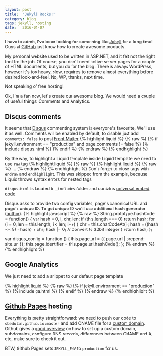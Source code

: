 ```yaml
---
layout: post
title:  "Jekyll Rocks!"
category: blog
tags: jekyll, hosting
date:   2016-04-07
---
```

I have to admit, I've been looking for something like [Jekyll][jekyll] for a long time!
Guys at [GitHub][github] just know how to create awesome products.
 
My personal website used to be written in ASP.NET, and it felt not the right tool for the job.
Of course, you don't need active server pages for a couple of HTML documents, but you do for the blog.
There is always WordPress, however it's too heavy, slow, requires to remove almost everything before desired look-and-feel.
No, WP, thanks, next time. 

Not speaking of free hosting!

Ok, I'm a fan now, let's create our awesome blog. 
We would need a couple of useful things: Comments and Analytics.

## Disqus comments
It seems that [Disqus][disqus] commenting system is everyone's favourite, We'll use it as well. 
Comments will be enabled by default, to disable just add `comments: false` to post [Front Matter][frontmatter]
{% highlight liquid %}
{% raw %}
{% if jekyll.environment == "production" and page.comments != false %}
   {% include disqus.html %}
{% endif %}
{% endraw %}
{% endhighlight %}

By the way, to highlight a Liquid template inside Liquid template we need to use `raw` tag
{% highlight liquid %}
{% raw %}
{% highlight liquid %}
{% raw %}
 ...
{% endraw %}
{% endhighlight %}
Don't forget to close tags with `endraw` and `endhighlight`.
This was skipped from the example, because Liquid throws syntax errors for nested tags.

`disqus.html` is located in `_includes` folder and contains [universal embed code][disqus-embed-code]

Disqus asks to provide two config variables, page's canonical URL and page's unique ID. 
To get unique ID we'll use additional hash generator ([author][js-hash-generator]).
{% highlight javascript %}
{% raw %}
String.prototype.hashCode = function() {
    var hash = 0, i, chr, len;
    if (this.length === 0) return hash;
    for (i = 0, len = this.length; i < len; i++) {
        chr   = this.charCodeAt(i);
        hash  = ((hash << 5) - hash) + chr;
        hash |= 0; // Convert to 32bit integer
    }
    return hash;
};

var disqus_config = function () {
    this.page.url = {{ page.url | prepend: site.url }};
    this.page.identifier = this.page.url.hashCode();
 };
{% endraw %}
{% endhighlight %}

## Google Analytics
We just need to add a snippet to our default page template

{% highlight liquid %}
{% raw %}
{% if jekyll.environment == "production" %}
  {% include ga.html %}
{% endif %}
{% endraw %}
{% endhighlight %}

## [Github Pages][github-pages] hosting 

Everything is pretty straightforward: we need to push our code to `sbedulin.github.io:master` 
and add CNAME file for a [custom domain][custom-domains]. Github gives a [good overview][custom-domains] on how to 
set up a custom domain, subdomains, configure DNS records, differences between CNAME and A, etc, 
make sure to check it out. 

BTW, Github Pages sets `JEKYLL_ENV` to `production` for us.

[jekyll]: http://jekyllrb.com
[github]: http://github.com
[disqus]: https://disqus.com
[disqus-embed-code]: https://help.disqus.com/customer/portal/articles/472097-universal-embed-code
[frontmatter]: https://jekyllrb.com/docs/frontmatter/
[js-hash-generator]: http://werxltd.com/wp/2010/05/13/javascript-implementation-of-javas-string-hashcode-method/
[github-pages]: https://pages.github.com/
[custom-domains]: https://help.github.com/articles/using-a-custom-domain-with-github-pages/
